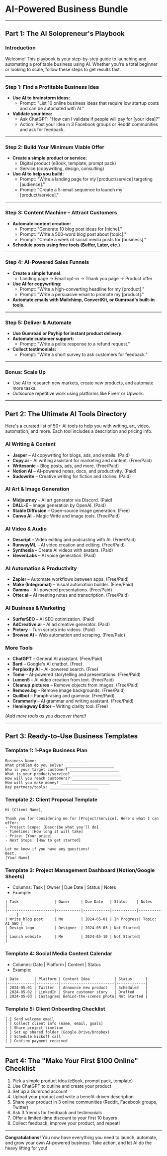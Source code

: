 # AI-Powered Business Bundle

---

## Part 1: The AI Solopreneur's Playbook

### **Introduction**
Welcome! This playbook is your step-by-step guide to launching and automating a profitable business using AI. Whether you're a total beginner or looking to scale, follow these steps to get results fast.

---

### **Step 1: Find a Profitable Business Idea**
- **Use AI to brainstorm ideas:**
  - Prompt: "List 10 online business ideas that require low startup costs and can be automated with AI."
- **Validate your idea:**
  - Ask ChatGPT: "How can I validate if people will pay for [your idea]?"
  - Action: Post your idea in 3 Facebook groups or Reddit communities and ask for feedback.

---

### **Step 2: Build Your Minimum Viable Offer**
- **Create a simple product or service:**
  - Digital product (eBook, template, prompt pack)
  - Service (copywriting, design, consulting)
- **Use AI to help you build:**
  - Prompt: "Write a landing page for my [product/service] targeting [audience]."
  - Prompt: "Create a 5-email sequence to launch my [product/service]."

---

### **Step 3: Content Machine – Attract Customers**
- **Automate content creation:**
  - Prompt: "Generate 10 blog post ideas for [niche]."
  - Prompt: "Write a 500-word blog post about [topic]."
  - Prompt: "Create a week of social media posts for [business]."
- **Schedule posts using free tools (Buffer, Later, etc.)**

---

### **Step 4: AI-Powered Sales Funnels**
- **Create a simple funnel:**
  - Landing page → Email opt-in → Thank you page → Product offer
- **Use AI for copywriting:**
  - Prompt: "Write a high-converting headline for my [product]."
  - Prompt: "Write a persuasive email to promote my [product]."
- **Automate emails with Mailchimp, ConvertKit, or Gumroad's built-in tools.**

---

### **Step 5: Deliver & Automate**
- **Use Gumroad or Payhip for instant product delivery.**
- **Automate customer support:**
  - Prompt: "Write a polite response to a refund request."
- **Collect testimonials:**
  - Prompt: "Write a short survey to ask customers for feedback."

---

### **Bonus: Scale Up**
- Use AI to research new markets, create new products, and automate more tasks.
- Outsource repetitive work using platforms like Fiverr or Upwork.

---

## Part 2: The Ultimate AI Tools Directory

Here's a curated list of 50+ AI tools to help you with writing, art, video, automation, and more. Each tool includes a description and pricing info.

### **AI Writing & Content**
- **Jasper** – AI copywriting for blogs, ads, and emails. (Paid)
- **Copy.ai** – AI writing assistant for marketing and content. (Free/Paid)
- **Writesonic** – Blog posts, ads, and more. (Free/Paid)
- **Notion AI** – AI-powered notes, docs, and productivity. (Paid)
- **Sudowrite** – Creative writing for fiction and stories. (Paid)

### **AI Art & Image Generation**
- **Midjourney** – AI art generator via Discord. (Paid)
- **DALL-E** – Image generation by OpenAI. (Paid)
- **Stable Diffusion** – Open-source image generation. (Free)
- **Canva AI** – Magic Write and image tools. (Free/Paid)

### **AI Video & Audio**
- **Descript** – Video editing and podcasting with AI. (Free/Paid)
- **RunwayML** – AI video creation and editing. (Free/Paid)
- **Synthesia** – Create AI videos with avatars. (Paid)
- **ElevenLabs** – AI voice generation. (Paid)

### **AI Automation & Productivity**
- **Zapier** – Automate workflows between apps. (Free/Paid)
- **Make (Integromat)** – Visual automation builder. (Free/Paid)
- **Gamma** – AI-powered presentations. (Free/Paid)
- **Otter.ai** – AI meeting notes and transcription. (Free/Paid)

### **AI Business & Marketing**
- **SurferSEO** – AI SEO optimization. (Paid)
- **AdCreative.ai** – AI ad creative generator. (Paid)
- **Pictory** – Turn scripts into videos. (Paid)
- **Browse AI** – Web automation and scraping. (Free/Paid)

### **More Tools**
- **ChatGPT** – General AI assistant. (Free/Paid)
- **Bard** – Google's AI chatbot. (Free)
- **Perplexity AI** – AI-powered search. (Free)
- **Tome** – AI-powered storytelling and presentations. (Free/Paid)
- **Lumen5** – AI video creation from text. (Free/Paid)
- **Cleanup.pictures** – Remove objects from images. (Free/Paid)
- **Remove.bg** – Remove image backgrounds. (Free/Paid)
- **Quillbot** – Paraphrasing and grammar. (Free/Paid)
- **Grammarly** – AI grammar and writing assistant. (Free/Paid)
- **Hemingway Editor** – Writing clarity tool. (Free)

*(Add more tools as you discover them!)*

---

## Part 3: Ready-to-Use Business Templates

### **Template 1: 1-Page Business Plan**
```
Business Name: ______________________
What problem do you solve? ______________________
Who is your target customer? ______________________
What is your product/service? ______________________
How will you reach customers? ______________________
How will you make money? ______________________
Key partners/tools: ______________________
```

### **Template 2: Client Proposal Template**
```
Hi [Client Name],

Thank you for considering me for [Project/Service]. Here's what I can offer:
- Project Scope: [Describe what you'll do]
- Timeline: [How long it will take]
- Price: [Your price]
- Next Steps: [How to get started]

Let me know if you have any questions!
Best,
[Your Name]
```

### **Template 3: Project Management Dashboard (Notion/Google Sheets)**
- Columns: Task | Owner | Due Date | Status | Notes
- Example:
```
| Task                | Owner     | Due Date   | Status    | Notes         |
|---------------------|-----------|------------|-----------|---------------|
| Write blog post     | Me        | 2024-05-01 | In Progress| Topic: AI SEO |
| Design logo         | Designer  | 2024-05-03 | Not Started|               |
| Launch website      | Me        | 2024-05-10 | Not Started|               |
```

### **Template 4: Social Media Content Calendar**
- Columns: Date | Platform | Content | Status
- Example:
```
| Date       | Platform | Content Idea           | Status      |
|------------|----------|------------------------|-------------|
| 2024-05-01 | Twitter  | Announce new product   | Scheduled   |
| 2024-05-02 | LinkedIn | Share customer story   | Drafted     |
| 2024-05-03 | Instagram| Behind-the-scenes photo| Not Started |
```

### **Template 5: Client Onboarding Checklist**
```
[ ] Send welcome email
[ ] Collect client info (name, email, goals)
[ ] Share project timeline
[ ] Set up shared folder (Google Drive/Dropbox)
[ ] Schedule kickoff call
[ ] Confirm payment received
```

---

## Part 4: The "Make Your First $100 Online" Checklist

1. Pick a simple product idea (eBook, prompt pack, template)
2. Use ChatGPT to outline and create your product
3. Set up a Gumroad account
4. Upload your product and write a benefit-driven description
5. Share your product in 3 online communities (Reddit, Facebook groups, Twitter)
6. Ask 3 friends for feedback and testimonials
7. Offer a limited-time discount to your first 10 buyers
8. Collect feedback, improve your product, and repeat!

---

**Congratulations!** You now have everything you need to launch, automate, and grow your own AI-powered business. Take action, and let AI do the heavy lifting for you! 